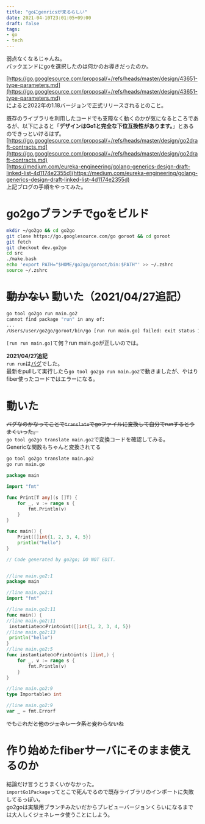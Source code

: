 ```yaml
---
title: "goにgenricsが来るらしい"
date: 2021-04-10T23:01:05+09:00
draft: false
tags:
- go
- tech
---
```


弱点なくなるじゃんね。  
バックエンドにgoを選択したのは何かのお導きだったのか。  

[https://go.googlesource.com/proposal/+/refs/heads/master/design/43651-type-parameters.md](https://go.googlesource.com/proposal/+/refs/heads/master/design/43651-type-parameters.md)  
によると2022年の1.18バージョンで正式リリースされるとのこと。  

既存のライブラリを利用したコードでも支障なく動くのかが気になるところであるが、以下によると「__デザインはGo1と完全な下位互換性があります。__」とあるのできっといけるはず。  
[https://go.googlesource.com/proposal/+/refs/heads/master/design/go2draft-contracts.md](https://go.googlesource.com/proposal/+/refs/heads/master/design/go2draft-contracts.md)  
[https://medium.com/eureka-engineering/golang-generics-design-draft-linked-list-4d1174e2355d](https://medium.com/eureka-engineering/golang-generics-design-draft-linked-list-4d1174e2355d)  
上記ブログの手順をやってみた。  

# go2goブランチでgoをビルド

```sh
mkdir ~/go2go && cd go2go
git clone https://go.googlesource.com/go goroot && cd goroot
git fetch 
git checkout dev.go2go
cd src
./make.bash
echo 'export PATH="$HOME/go2go/goroot/bin:$PATH"' >> ~/.zshrc
source ~/.zshrc
```

# ~~動かない~~ 動いた（2021/04/27追記）

```sh
go tool go2go run main.go2
cannot find package "run" in any of:
...
/Users/user/go2go/goroot/bin/go [run run main.go] failed: exit status 1
```
`[run run main.go]`て何？run main.goが正しいのでは。  

__2021/04/27追記__  
`run run`は[バグ](https://github.com/golang/go/issues/45502)でした。  
最新をpullして実行したら`go tool go2go run main.go2`で動きましたが、やはりfiber使ったコードではエラーになる。  

# 動いた

~~バグなのかなってことで`translate`でgoファイルに変換して自分でrunするとうまくいった。~~  
`go tool go2go translate main.go2`で変換コードを確認してみる。  
Genericな関数もちゃんと変換されてる  

```sh
go tool go2go translate main.go2
go run main.go
```

```go
package main

import "fmt"

func Print[T any](s []T) {
	for _, v := range s {
		fmt.Println(v)
	}
}

func main() {
	Print([]int{1, 2, 3, 4, 5})
	println("hello")
}
```

```go
// Code generated by go2go; DO NOT EDIT.


//line main.go2:1
package main

//line main.go2:1
import "fmt"

//line main.go2:11
func main() {
//line main.go2:11
 instantiate୦୦Print୦int([]int{1, 2, 3, 4, 5})
//line main.go2:13
 println("hello")
}
//line main.go2:5
func instantiate୦୦Print୦int(s []int,) {
	for _, v := range s {
		fmt.Println(v)
	}
}

//line main.go2:9
type Importable୦ int

//line main.go2:9
var _ = fmt.Errorf
```

~~でもこれだと他のジェネレータ系と変わらないね~~  

# 作り始めたfiberサーバにそのまま使えるのか

結論だけ言うとうまくいかなかった。  
`importGo1Package`ってとこで死んでるので既存ライブラリのインポートに失敗してるっぽい。  
go2goは実験用ブランチみたいだからプレビューバージョンくらいになるまでは大人しくジェネレータ使うことにしよう。

